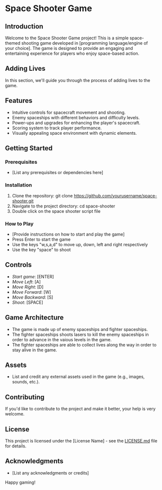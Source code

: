 # Space Shooter Game

## Introduction
Welcome to the Space Shooter Game project! This is a simple space-themed shooting game developed in [programming language/engine of your choice]. The game is designed to provide an engaging and entertaining experience for players who enjoy space-based action.

## Adding Lives

In this section, we'll guide you through the process of adding lives to the game.
## Features
- Intuitive controls for spacecraft movement and shooting.
- Enemy spaceships with different behaviors and difficulty levels.
- Power-ups and upgrades for enhancing the player's spacecraft.
- Scoring system to track player performance.
- Visually appealing space environment with dynamic elements.

## Getting Started
### Prerequisites
- [List any prerequisites or dependencies here]

### Installation
1. Clone the repository: git clone https://github.com/yourusername/space-shooter.git
2. Navigate to the project directory: cd space-shooter
3. Double click on the space shooter script file

### How to Play
- [Provide instructions on how to start and play the game]
- Press Enter to start the game
- Use the keys "w,s,a,d" to move up, down, left and right respectively
- Use the key "space" to shoot

## Controls
- *Start game*: [ENTER]
- *Move Left*: [A]
- *Move Right*: [D]
- *Move Forward*: [W]
- *Move Backward*: [S]
- *Shoot*: [SPACE]




## Game Architecture
- The game is made up of enemy spaceships and fighter spaceships.
- The fighter spaceships shoots lasers to kill the enemy spaceships in order to advance in the vaious levels in the game.
- The fighter spaceships are able to collect lives along the way in order to stay alive in the game.

## Assets
- List and credit any external assets used in the game (e.g., images, sounds, etc.).

## Contributing
If you'd like to contribute to the project and make it better, your help is very welcome.

## License
This project is licensed under the [License Name] - see the [LICENSE.md](LICENSE.md) file for details.

## Acknowledgments
- [List any acknowledgments or credits]

Happy gaming!
